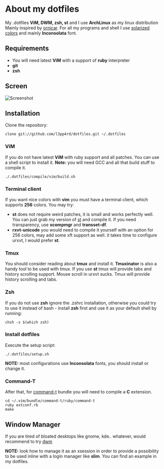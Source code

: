 # About my dotfiles

My .dotfiles **ViM, DWM, zsh, st** and I use **ArchLinux** as my linux distribution
Mainly inspired by [ornicar](https://github.com/ornicar/dotfiles). For all my programs and shell I use [solarized
colors](http://ethanschoonover.com/solarized) and mainly **Inconsolata** font.

## Requirements

- You will need latest **ViM** with a support of **ruby** interpreter
- **git**
- **zsh**

## Screen

![Screenshot](https://raw.github.com/l3pp4rd/dotfiles/master/screen.png)

## Installation

Clone the repository:

    clone git://github.com/l3pp4rd/dotfiles.git ~/.dotfiles

### ViM

If you do not have latest **ViM** with ruby support and all patches. You can use a shell script to install it.
**Note:** you will need GCC and all that build stuff to compile it.

    ./.dotfiles/compile/vim/build.sh

### Terminal client

If you want nice colors with **vim** you must have a terminal client, which supports **256** colors. You may try:

- **st** does not require weird patches, it is small and works perfectly well. You can just grab my version of
[st](https://github.com/l3pp4rd/st) and compile it. If you need transparency, use **xcompmgr** and **transset-df**.
- **rxvt-unicode** you would need to compile it yourself with an option for 256 colors, may add some xft support as well.
it takes time to configure urxvt, I would prefer **st**.

### Tmux

You should consider reading about **tmux** and install it. **Tmuxinator** is also a handy tool to be used with tmux.
If you use **st** tmux will provide tabs and history scrolling support. Mouse scroll in urxvt sucks. Tmux will provide
history scrolling and tabs.

### Zsh

If you do not use **zsh** ignore the .zshrc installation, otherwise you could try to use it instead
of bash - install **zsh** first and use it as your default shell by running:

    chsh -s $(which zsh)

### Install dotfiles

Execute the setup script:

    ./.dotfiles/setup.sh

**NOTE:** most configurations use **Inconsolata** fonts, you should install or change it.

### Command-T

After that, for [command-t](http://github.com/wincent/Command-T) bundle you will need
to compile a **C** extension.

    cd ~/.vim/bundle/command-t/ruby/command-t
    ruby extconf.rb
    make

## Window Manager

If you are tired of bloated desktops like gnome, kde.. whatever, would recommend to try [dwm](http://dwm.suckless.org/)

**NOTE:** look how to manage it as an xsession in order to provide a possibility to be used inline
with a login manager like **slim**. You can find an example in my dotfiles.

